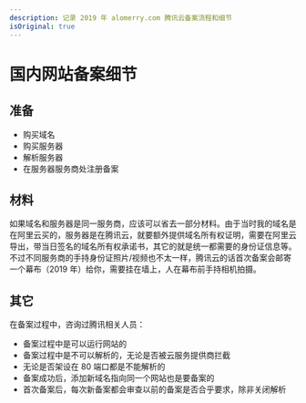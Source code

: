 ```yaml
---
description: 记录 2019 年 alomerry.com 腾讯云备案流程和细节
isOriginal: true
---
```


# 国内网站备案细节

## 准备

- 购买域名
- 购买服务器
- 解析服务器
- 在服务器服务商处注册备案

## 材料

如果域名和服务器是同一服务商，应该可以省去一部分材料。由于当时我的域名是在阿里云买的，服务器是在腾讯云，就要额外提供域名所有权证明，需要在阿里云导出，带当日签名的域名所有权承诺书，其它的就是统一都需要的身份证信息等。不过不同服务商的手持身份证照片/视频也不太一样，腾讯云的话首次备案会邮寄一个幕布（2019 年）给你，需要挂在墙上，人在幕布前手持相机拍摄。

## 其它

在备案过程中，咨询过腾讯相关人员：

- 备案过程中是可以运行网站的
- 备案过程中是不可以解析的，无论是否被云服务提供商拦截
- 无论是否架设在 80 端口都是不能解析的
- 备案成功后，添加新域名指向同一个网站也是要备案的
- 首次备案后，每次新备案都会审查以前的备案是否合乎要求，除非关闭解析
